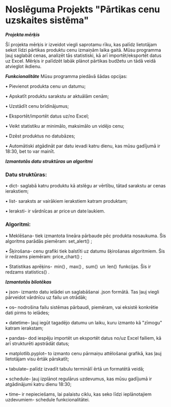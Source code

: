 # Noslēguma Projekts "Pārtikas cenu uzskaites sistēma"
***Projekta mērķis*** 

Šī projekta mērķis ir izveidot viegli saprotamu rīku, kas palīdz lietotājam sekot līdzi pārtikas produktu cenu izmaiņām laika gaitā. Mūsu programma ļauj saglabāt cenas, analizēt tās statistiski, kā arī importēt/eksportēt datus uz Excel. Mērķis ir palīdzēt labāk plānot pārtikas budžetu un tādā veidā atvieglot ikdienu.

***Funkcionalitāte***
Mūsu programma piedāvā šādas opcijas:

•⁠  ⁠Pievienot produkta cenu un datumu;

•⁠  ⁠Apskatīt produktu sarakstu ar aktuālām cenām;

•⁠  ⁠Uzstādīt cenu brīdinājumus;

•⁠  ⁠Eksportēt/importēt datus uz/no Excel;

•⁠  ⁠Veikt statistiku ar minimālo, maksimālo un vidējo cenu;

•⁠  ⁠Dzēst produktus no datubāzes;

•⁠  ⁠Automātiski atgādināt par datu ievadi katru dienu, kas mūsu gadījumā ir 18:30, bet to var mainīt.


***Izmantotās datu struktūras un algoritmi***

### Datu struktūras:

•⁠  ⁠⁠dict⁠- saglabā katru produktu kā atslēgu ar vērtību, tātad sarakstu ar cenas ierakstiem;

•⁠  ⁠⁠list- saraksts ar vairākiem ierakstiem katram produktam;

•⁠  ⁠Ieraksti- ir vārdnīcas ar ⁠price ⁠un ⁠date ⁠laukiem.


### Algoritmi:

•⁠  ⁠Meklēšana- tiek izmantota lineāra pārbaude pēc produkta nosaukuma. Šis algoritms parādās piemēram: set_alert() ;

•⁠  ⁠Šķirošana- cenu grafiki tiek balstīti uz datumu šķirošanas algoritmiem. Šis ir redzams piemēram: price_chart() ;

•⁠  ⁠Statistikas aprēķins- ⁠ min() ⁠, ⁠ max() ⁠, ⁠ sum() ⁠ un ⁠ len() ⁠ funkcijas. Šis ir redzams statistics() .


***Izmantotās bliotēkas***

•⁠  ⁠json- izmanto datu ielādei un saglabāšanai .json formātā. Tas ļauj viegli pārveidot vārdnīcu uz failu un otrādāk;

•  os– nodrošina failu sistēmas pārbaudi, piemēram, vai eksistē konkrētie dati pirms to ielādes;

•  datetime– ļauj iegūt tagadējo datumu un laiku, kuru izmanto kā "zīmogu" katram ierakstam;

•  pandas– dod iespēju importēt un eksportēt datus no/uz Excel failiem, kā arī strukturēti apstrādāt datus;

•  matplotlib.pyplot– to izmanto cenu pārmaiņu attēlošanai grafikā, kas ļauj lietotājam visu ērtāk pārskatīt;

•  tabulate– palīdz izvadīt tabulu terminālī ērtā un formatētā veidā;

•  schedule– ļauj izplānot regulārus uzdevumus, kas mūsu gadījumā ir atgādinājumi katru dienu 18:30;

•  time– ir nepieciešams, lai palaistu ciklu, kas seko līdzi ieplānotajiem uzdevumiem- schedule funkcionalitātei.
